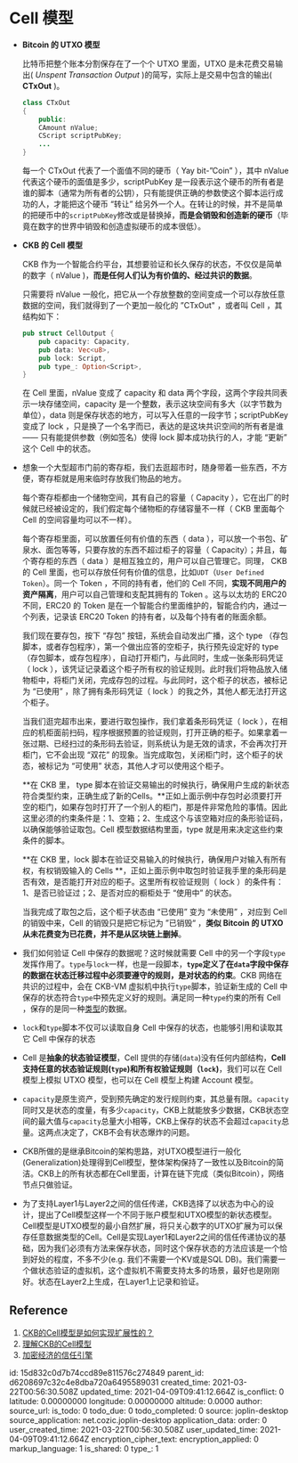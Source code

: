 # Cell 模型

- **Bitcoin 的 UTXO 模型**

  比特币把整个账本分割保存在了一个个 UTXO 里面，UTXO 是未花费交易输出( *Unspent Transaction Output* )的简写，实际上是交易中包含的输出( **CTxOut** )。

  ```java
  class CTxOut
  {
      public:
      CAmount nValue;
      CScript scriptPubKey;
      ...
  }
  ```

  每一个 CTxOut 代表了一个面值不同的硬币（ Yay bit-”Coin” ），其中 nValue 代表这个硬币的面值是多少，scriptPubKey 是一段表示这个硬币的所有者是谁的脚本（通常为所有者的公钥），只有能提供正确的参数使这个脚本运行成功的人，才能把这个硬币 “转让” 给另外一个人。在转让的时候，并不是简单的把硬币中的`scriptPubKey`修改或是替换掉，**而是会销毁和创造新的硬币**（毕竟在数字的世界中销毁和创造虚拟硬币的成本很低）。

- **CKB 的 Cell 模型**

  CKB 作为一个智能合约平台，其想要验证和长久保存的状态，不仅仅是简单的数字（ nValue )，**而是任何人们认为有价值的、经过共识的数据**。

  只需要将 nValue 一般化，把它从一个存放整数的空间变成一个可以存放任意数据的空间，我们就得到了一个更加一般化的 ”CTxOut" ，或者叫 Cell ，其结构如下：

  ```rust
  pub struct CellOutput {
      pub capacity: Capacity,
      pub data: Vec<u8>,
      pub lock: Script,
      pub type_: Option<Script>,
  }
  ```

  在 Cell 里面，nValue 变成了 capacity 和 data 两个字段，这两个字段共同表示一块存储空间，capacity 是一个整数，表示这块空间有多大（以字节数为单位），data 则是保存状态的地方，可以写入任意的一段字节；scriptPubKey 变成了 lock ，只是换了一个名字而已，表达的是这块共识空间的所有者是谁 —— 只有能提供参数（例如签名）使得 lock 脚本成功执行的人，才能 “更新” 这个 Cell 中的状态。

- 想象一个大型超市门前的寄存柜，我们去逛超市时，随身带着一些东西，不方便，寄存柜就是用来临时存放我们物品的地方。

  每个寄存柜都由一个储物空间，其有自己的容量（ Capacity ），它在出厂的时候就已经被设定的，我们假定每个储物柜的存储容量不一样（ CKB 里面每个 Cell 的空间容量均可以不一样）。

  每个寄存柜里面，可以放置任何有价值的东西（ data ），可以放一个书包、矿泉水、面包等等，只要存放的东西不超过柜子的容量（ Capacity）；并且，每个寄存柜的东西（ data ）是相互独立的，用户可以自己管理它。同理， CKB 的 Cell 里面，也可以存放任何有价值的信息，比如`UDT`（`User Defined Token`）。同一个 Token ，不同的持有者，他们的 Cell 不同，**实现不同用户的资产隔离**，用户可以自己管理和支配其拥有的 Token 。这与以太坊的 ERC20 不同，ERC20 的 Token 是在一个智能合约里面维护的，智能合约内，通过一个列表，记录该 ERC20 Token 的持有者，以及每个持有者的账面余额。

  我们现在要存包，按下 “存包” 按钮，系统会自动发出广播，这个 type （存包脚本，或者存包程序），第一个做出应答的空柜子，执行预先设定好的 type （存包脚本，或存包程序），自动打开柜门，与此同时，生成一张条形码凭证（ lock ），该凭证记录着这个柜子所有权的验证规则。此时我们将物品放入储物柜中，将柜门关闭，完成存包的过程。与此同时，这个柜子的状态，被标记为 “已使用” ，除了拥有条形码凭证（ lock ）的我之外，其他人都无法打开这个柜子。

  当我们逛完超市出来，要进行取包操作，我们拿着条形码凭证（ lock ），在相应的机柜面前扫码，程序根据预置的验证规则，打开正确的柜子。如果拿着一张过期、已经扫过的条形码去验证，则系统认为是无效的请求，不会再次打开柜门，它不会出现 “双花” 的现象。当完成取包，关闭柜门时，这个柜子的状态，被标记为 “可使用” 状态，其他人才可以使用这个柜子。

  **在 CKB 里， type 脚本在验证交易输出的时候执行，确保用户生成的新状态符合类型约束，正确生成了新的Cells。**正如上面示例中存包时必须要打开空的柜门，如果存包时打开了一个别人的柜门，那是件非常危险的事情。因此这里必须的约束条件是：1、空箱；2、生成这个与该空箱对应的条形验证码，以确保能够验证取包。Cell 模型数据结构里面，type 就是用来决定这些约束条件的脚本。

  **在 CKB 里，lock 脚本在验证交易输入的时候执行，确保用户对输入有所有权，有权销毁输入的 Cells **，正如上面示例中取包时验证我手里的条形码是否有效，是否能打开对应的柜子。这里所有权验证规则（ lock ）的条件有：1、是否已验证过；2、是否对应的橱柜处于 “使用中” 的状态。

  当我完成了取包之后，这个柜子状态由 “已使用” 变为 “未使用” ，对应到 Cell 的销毁中来，Cell 的销毁只是把它标记为 ”已销毁“ ，**类似 Bitcoin 的 UTXO 从未花费变为已花费，并不是从区块链上删掉**。

- 我们如何验证 Cell 中保存的数据呢？这时候就需要 Cell 中的另一个字段`type`发挥作用了。`type`与`lock`一样，也是一段脚本，**`type`定义了在`data`字段中保存的数据在状态迁移过程中必须要遵守的规则，是对状态的约束**。CKB 网络在共识的过程中，会在 CKB-VM 虚拟机中执行`type`脚本，验证新生成的 Cell 中保存的状态符合`type`中预先定义好的规则。满足同一种`type`约束的所有 Cell ，保存的是同一种[类型](https://en.wikipedia.org/wiki/Type_system)的数据。

- `lock`和`type`脚本不仅可以读取自身 Cell 中保存的状态，也能够引用和读取其它 Cell 中保存的状态

- Cell 是**抽象的状态验证模型**，Cell 提供的存储(`data`)没有任何内部结构，**Cell 支持任意的状态验证规则(`type`)和所有权验证规则（`lock`)**，我们可以在 Cell 模型上模拟 UTXO 模型，也可以在 Cell 模型上构建 Account 模型。

- `capacity`是原生资产，受到预先确定的发行规则约束，其总量有限。`capacity`同时又是状态的度量，有多少`capacity`，CKB上就能放多少数据，CKB状态空间的最大值与`capacity`总量大小相等，CKB上保存的状态不会超过`capacity`总量。这两点决定了，CKB不会有状态爆炸的问题。

- CKB所做的是继承Bitcoin的架构思路，对UTXO模型进行一般化(Generalization)处理得到Cell模型，整体架构保持了一致性以及Bitcoin的简洁。CKB上的所有状态都在Cell里面，计算在链下完成（类似Bitcoin），网络节点只做验证。

- 为了支持Layer1与Layer2之间的信任传递，CKB选择了以状态为中心的设计，提出了Cell模型这样一个不同于账户模型和UTXO模型的新状态模型。Cell模型是UTXO模型的最小自然扩展，将只关心数字的UTXO扩展为可以保存任意数据类型的Cell。Cell是实现Layer1和Layer2之间的信任传递协议的基础，因为我们必须有方法来保存状态，同时这个保存状态的方法应该是一个恰到好处的程度，不多不少(e.g. 我们不需要一个KV或是SQL DB)。我们需要一个做状态验证的虚拟机，这个虚拟机不需要支持太多的场景，最好也是刚刚好。状态在Layer2上生成，在Layer1上记录和验证。

## Reference

1.  [CKB的Cell模型是如何实现扩展性的？](https://talk.nervos.org/t/ckb-cell/2697)
2.  [理解CKB的Cell模型](https://talk.nervos.org/t/ckb-cell/1562)
3.  [加密经济的信任引擎](https://talk.nervos.org/t/topic/336)



id: 15d832c0d7b74ccd89e811576c274849
parent_id: d6208697c32c4e8dba720a6495589031
created_time: 2021-03-22T00:56:30.508Z
updated_time: 2021-04-09T09:41:12.664Z
is_conflict: 0
latitude: 0.00000000
longitude: 0.00000000
altitude: 0.0000
author: 
source_url: 
is_todo: 0
todo_due: 0
todo_completed: 0
source: joplin-desktop
source_application: net.cozic.joplin-desktop
application_data: 
order: 0
user_created_time: 2021-03-22T00:56:30.508Z
user_updated_time: 2021-04-09T09:41:12.664Z
encryption_cipher_text: 
encryption_applied: 0
markup_language: 1
is_shared: 0
type_: 1